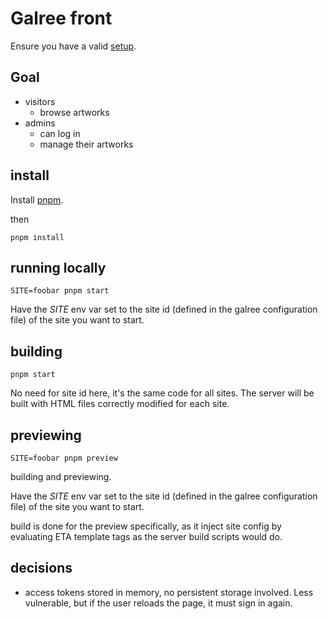 # Galree front

Ensure you have a valid [setup](../doc/setup.md).

## Goal

- visitors
  - browse artworks
- admins
  - can log in
  - manage their artworks

## install

Install [pnpm](https://pnpm.io/fr/installation).

then

```shell
pnpm install
```

## running locally

```shell
SITE=foobar pnpm start
```

Have the _SITE_ env var set to the site id (defined in the galree configuration
file) of the site you want to start.

## building

```shell
pnpm start
```

No need for site id here, it's the same code for all sites. The server will be
built with HTML files correctly modified for each site.

## previewing

```shell
SITE=foobar pnpm preview
```

building and previewing.

Have the _SITE_ env var set to the site id (defined in the galree configuration
file) of the site you want to start.

build is done for the preview specifically, as it inject site config by
evaluating ETA template tags as the server build scripts would do.

## decisions

- access tokens stored in memory, no persistent storage involved. Less
  vulnerable, but if the user reloads the page, it must sign in again.
